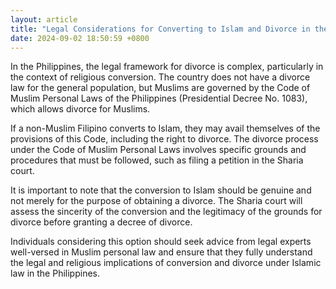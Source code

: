 ```yaml
---
layout: article
title: "Legal Considerations for Converting to Islam and Divorce in the Philippines"
date: 2024-09-02 18:50:59 +0800
---
```


<p>In the Philippines, the legal framework for divorce is complex, particularly in the context of religious conversion. The country does not have a divorce law for the general population, but Muslims are governed by the Code of Muslim Personal Laws of the Philippines (Presidential Decree No. 1083), which allows divorce for Muslims.</p><p>If a non-Muslim Filipino converts to Islam, they may avail themselves of the provisions of this Code, including the right to divorce. The divorce process under the Code of Muslim Personal Laws involves specific grounds and procedures that must be followed, such as filing a petition in the Sharia court.</p><p>It is important to note that the conversion to Islam should be genuine and not merely for the purpose of obtaining a divorce. The Sharia court will assess the sincerity of the conversion and the legitimacy of the grounds for divorce before granting a decree of divorce.</p><p>Individuals considering this option should seek advice from legal experts well-versed in Muslim personal law and ensure that they fully understand the legal and religious implications of conversion and divorce under Islamic law in the Philippines.</p>